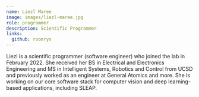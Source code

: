 ```yaml
---
name: Liezl Maree
image: images/liezl-maree.jpg
role: programmer
description: Scientific Programmer
links:
  github: roomrys
---
```


Liezl is a scientific programmer (software engineer) who joined the lab in February 2022. She received her BS in Electrical and Electronics Engineering and MS in Intelligent Systems, Robotics and Control from UCSD and previously worked as an engineer at General Atomics and more. She is working on our core software stack for computer vision and deep learning-based applications, including SLEAP.
